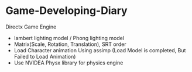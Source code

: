 # Game-Developing-Diary
Directx Game Engine
- lambert lighting model / Phong lighting model
- Matrix(Scale, Rotation, Translation), SRT order
- Load Character animation Using assimp (Load Model is completed, But Failed to Load Animation)
- Use NVIDEA Physx library for physics engine
